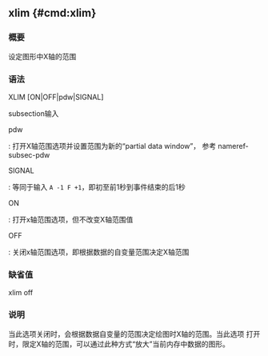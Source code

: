 ## xlim {#cmd:xlim}

### 概要

设定图形中X轴的范围

### 语法

XLIM \[ON|OFF|pdw|SIGNAL\]

subsection<span>输入</span>

pdw

:   打开X轴范围选项并设置范围为新的“partial data window”， 参考
    nameref-subsec-pdw

SIGNAL

:   等同于输入 `A -1 F +1`，即初至前1秒到事件结束的后1秒

ON

:   打开x轴范围选项，但不改变X轴范围值

OFF

:   关闭x轴范围选项，即根据数据的自变量范围决定X轴范围

### 缺省值

xlim off

### 说明

当此选项关闭时，会根据数据自变量的范围决定绘图时X轴的范围。当此选项
打开时，限定X轴的范围，可以通过此种方式“放大”当前内存中数据的图形。
